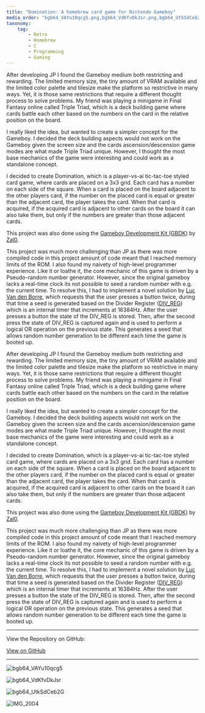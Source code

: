 ```yaml
---
title: "Domination: A homebrew card game for Nintendo Gameboy"
media_order: "bgb64_VAYu10qcg5.png,bgb64_VdKfvDkJsr.png,bgb64_UtkSdCeb2G.png,IMG_2004.jpg"
taxonomy:
    tag:
        - Retro
        - Homebrew
        - C
        - Programming
        - Gaming
---
```


After developing JP I found the Gameboy medium both restricting and rewarding. The limited memory size, the tiny amount of VRAM available and the limited color palette and tilesize make the platform so restrictive in many ways. Yet, it is those same restrictions that require a different thought process to solve problems. My friend was playing a minigame in Final Fantasy online called Triple Triad, which is a deck building game where cards battle each other based on the numbers on the card in the relative position on the board.

I really liked the idea, but wanted to create a simpler concept for the Gameboy. I decided the deck building aspects would not work on the Gameboy given the screen size and the cards ascension/descension game modes are what made Triple Triad unique. However, I thought the most base mechanics of the game were interesting and could work as a standalone concept.

I decided to create Domination, which is a player-vs-ai tic-tac-toe styled card game, where cards are placed on a 3x3 grid. Each card has a number on each side of the square. When a card is placed on the board adjacent to the other players card, if the number on the placed card is equal or greater than the adjacent card, the player takes the card. When that card is acquired, if the acquired card is adjacent to other cards on the board it can also take them, but only if the numbers are greater than those adjacent cards.

This project was also done using the [Gameboy Development Kit (GBDK)](https://github.com/gbdk-2020/gbdk-2020) by [Zal0](https://github.com/zal0).

This project was much more challenging than JP as there was more compiled code in this project amount of code meant that I reached memory limits of the ROM. I also found my naivety of high-level programmer experience. Like it or loathe it, the core mechanic of this game is driven by a Pseudo-random number generator. However, since the original gameboy lacks a real-time clock its not possible to seed a random number with e.g. the current time. To resolve this, I had to implement a novel solution by [Luc Van den Borre](https://github.com/gbdk-2020/gbdk-2020/blob/develop/gbdk-lib/examples/gb/rand/rand.c), which requests that the user presses a button twice, during that time a seed is generated based on the Divider Register ([DIV_REG](https://gbdev.io/pandocs/Timer_and_Divider_Registers.html?highlight=divider%20register#timer-and-divider-registers)) which is an internal timer that increments at 16384Hz. After the user presses a button the state of the DIV_REG is stored. Then, after the second press the state of DIV_REG is captured again and is used to perform a logical OR operation on the previous state. This generates a seed that allows random number generation to be different each time the game is booted up.

After developing JP I found the Gameboy medium both restricting and rewarding. The limited memory size, the tiny amount of VRAM available and the limited color palette and tilesize make the platform so restrictive in many ways. Yet, it is those same restrictions that require a different thought process to solve problems. My friend was playing a minigame in Final Fantasy online called Triple Triad, which is a deck building game where cards battle each other based on the numbers on the card in the relative position on the board.

I really liked the idea, but wanted to create a simpler concept for the Gameboy. I decided the deck building aspects would not work on the Gameboy given the screen size and the cards ascension/descension game modes are what made Triple Triad unique. However, I thought the most base mechanics of the game were interesting and could work as a standalone concept.

I decided to create Domination, which is a player-vs-ai tic-tac-toe styled card game, where cards are placed on a 3x3 grid. Each card has a number on each side of the square. When a card is placed on the board adjacent to the other players card, if the number on the placed card is equal or greater than the adjacent card, the player takes the card. When that card is acquired, if the acquired card is adjacent to other cards on the board it can also take them, but only if the numbers are greater than those adjacent cards.

This project was also done using the [Gameboy Development Kit (GBDK)](https://github.com/gbdk-2020/gbdk-2020) by [Zal0](https://github.com/zal0).

This project was much more challenging than JP as there was more compiled code in this project amount of code meant that I reached memory limits of the ROM. I also found my naivety of high-level programmer experience. Like it or loathe it, the core mechanic of this game is driven by a Pseudo-random number generator. However, since the original gameboy lacks a real-time clock its not possible to seed a random number with e.g. the current time. To resolve this, I had to implement a novel solution by [Luc Van den Borre](https://github.com/gbdk-2020/gbdk-2020/blob/develop/gbdk-lib/examples/gb/rand/rand.c), which requests that the user presses a button twice, during that time a seed is generated based on the Divider Register ([DIV_REG](https://gbdev.io/pandocs/Timer_and_Divider_Registers.html?highlight=divider%20register#timer-and-divider-registers)) which is an internal timer that increments at 16384Hz. After the user presses a button the state of the DIV_REG is stored. Then, after the second press the state of DIV_REG is captured again and is used to perform a logical OR operation on the previous state. This generates a seed that allows random number generation to be different each time the game is booted up.

---

View the Repository on GitHub:

<a class="btn btn-secondary" href="https://github.com/gcoulby/Domination"  target="_blank" rel="noopener noreferrer"><i class="fab fa-github"></i> View on GitHub</a>

---

![bgb64_VAYu10qcg5](bgb64_VAYu10qcg5.png "bgb64_VAYu10qcg5")

![bgb64_VdKfvDkJsr](bgb64_VdKfvDkJsr.png "bgb64_VdKfvDkJsr")

![bgb64_UtkSdCeb2G](bgb64_UtkSdCeb2G.png "bgb64_UtkSdCeb2G")

![IMG_2004](IMG_2004.jpg "IMG_2004")
